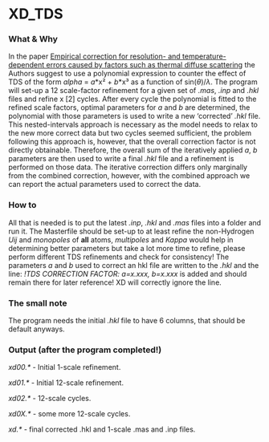 # XD_TDS

### What & Why
 In the paper [Empirical correction for resolution- and temperature-dependent errors caused by factors such as thermal diffuse scattering](https://scripts.iucr.org/cgi-bin/paper?ks5474) the Authors suggest to use a polynomial expression to counter the effect of TDS of the form *alpha* = *a*\*x&sup2; + *b*\*x&sup3; as a function of sin(*&theta;*)/*&lambda;*. The program will set-up a 12 scale-factor refinement for a given set of *.mas*, *.inp* and *.hkl* files and refine x [2] cycles. After every cycle the polynomial is fitted to the refined scale factors, optimal parameters for *a* and *b* are determined, the polynomial with those parameters is used to write a new ‘corrected’ *.hkl* file. This nested-intervals approach is necessary as the model needs to relax to the new more correct data but two cycles seemed sufficient, the problem  following this approach is, however, that the overall correction factor is not directly obtainable. Therefore, the overall sum of the iteratively applied *a*, *b* parameters are then used to write a final *.hkl* file and a refinement is performed on those data. The iterative correction differs only marginally from the combined correction, however, with the combined approach we can report the actual parameters used to correct the data.

### How to
 All that is needed is to put the latest *.inp*, *.hkl* and *.mas* files into a folder and run it.
 The Masterfile should be set-up to at least refine the non-Hydrogen *Uij* and *monopoles* of **all** atoms, *multipoles* and *Kappa* would help in determining better parameters but take a lot more time to refine, please perform different TDS refinements and check for consistency! 
 The parameters *a* and *b* used to correct an hkl file are written to the *.hkl* and the line: _!TDS CORRECTION FACTOR: a=x.xxx, b=x.xxx_
is added and should remain there for later reference! XD will correctly ignore the line.

### The small note
 The program needs the initial *.hkl* file to have 6 columns, that should be default anyways.

### Output (after the program completed!)
 *xd00.\** - Initial 1-scale refinement.
 
 *xd01.\** - Initial 12-scale refinement.
 
 *xd02.\** - 12-scale cycles.
 
 *xd0X.\** - some more 12-scale cycles.
 
 *xd.\** - final corrected .hkl and 1-scale .mas and .inp files.
